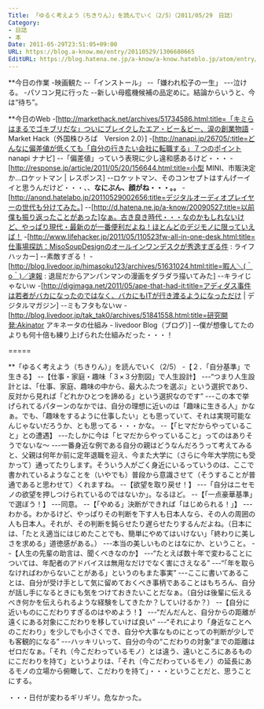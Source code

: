 ```yaml
---
Title: 「ゆるく考えよう（ちきりん）」を読んでいく（2/5）（2011/05/29　日誌）
Category:
- 日誌
- 本
Date: 2011-05-29T23:51:05+09:00
URL: https://blog.a-know.me/entry/20110529/1306680665
EditURL: https://blog.hatena.ne.jp/a-know/a-know.hateblo.jp/atom/entry/12921228815727979675
---
```



**今日の作業
-映画観た
--「インストール」
--「嫌われ松子の一生」
---泣ける。
-パソコン見に行った
--新しい母艦機候補の品定めに。結論からいうと、今は“待ち”。


**今日のWeb
-[http://markethack.net/archives/51734586.html:title=「キミらはまるでゴキブリだな」ついにブレイクしたエア・ビー＆ビー、涙の創業物語 - Market Hack（外国株ひろば　Version 2.0）]
-[http://nanapi.jp/26705/:title=どんなに偏差値が低くても「自分の行きたい会社に転職する」７つのポイント  nanapi ナナピ]
--「偏差値」っていう表現に少し違和感あるけど・・・
-[http://response.jp/article/2011/05/20/156644.html:title=小型 MINI、市販決定か…ロケットマン | レスポンス]
--ロケットマン、そのコンセプトはすんげーイイと思うんだけど・・・、、<span class="deco" style="font-weight:bold;">なにぶん、顔がね・・・。。</span>
-[http://anond.hatelabo.jp/20110529002656:title=デジタルオーディオプレイヤーの世代も分けてみた。]
--[http://d.hatena.ne.jp/a-know/20090527:title=以前僕も振り返ったことがあった]なぁ。古き良き時代・・・なのかもしれないけど、やっぱり現代・最新のが一番便利だよね！ほとんどのデジモノに限っていえば！
-[http://www.lifehacker.jp/2011/05/110523fw-all-in-one-desk.html:title=仕事場探訪：MisoSoupDesignのオールインワンデスクが秀逸すぎる件 : ライフハッカー]
--素敵すぎる！
-[http://blog.livedoor.jp/himasoku123/archives/51631024.html:title=暇人＼(＾o＾)／速報 : 退屈だからアンパンマンの漫画をダラダラ描いてみた]
--キライじゃないｗ
-[http://digimaga.net/2011/05/ape-that-had-it:title=アディダス事件は若者がバカになったのではなく、バカにもITが行き渡るようになっただけ | デジタルマガジン]
--ミもフタもないｗ
-[http://blog.livedoor.jp/tak_tak0/archives/51841558.html:title=研究開発:Akinator アキネータの仕組み - livedoor Blog（ブログ）]
--僕が想像してたのよりも何十倍も練り上げられた仕組みだった・・・！

=====

**「ゆるく考えよう（ちきりん）」を読んでいく（2/5）
-【２．「自分基準」で生きる】
--【仕事・家庭・趣味「３×３分割図」で人生設計】
---“つまり人生設計とは、「仕事、家庭、趣味の中から、最大ふたつを選ぶ」という選択であり、反対から見れば「どれかひとつを諦める」という選択なのです”
---この本で挙げられてるパターンのなかでは、自分の理想に近いのは「趣味に生きる人」かなぁ。でも、「趣味をするように仕事したい」とも思っていて、それは実現可能なんじゃないだろうか、とも思ってる・・・かな。
--【「ヒマだからやっていること」との遭遇】
---たしかに今は「ヒマだからやっていること」ってのはありそうでないな〜
---一番身近な例である自分の親はどうなんだろうって考えてみると、父親は何年か前に定年退職を迎え、今また大学に（さらに今年大学院にも受かって）通ってたりします。そういう人がごく身近にいるっていうのは、ここで書かれているようなことを（いやでも）普段から意識させて（そうすることが普通であると思わせて）くれますね。
--【欲望を取り戻せ！】
---「自分はニセモノの欲望を押しつけられているのではないか」。なるほど。
--【「一点豪華基準」で選ぼう！】
---同意。
--【「やめる」決断ができれば「はじめられる！」】
---わかる。わかるけど、やっぱりその判断を下す人も日本人なら、その人の周囲の人も日本人。それが、その判断を鈍らせたり遅らせたりするんだよね。（日本には、「たとえ適当にはじめたことでも、簡単にやめてはいけない」「終わりに美しさを求める」道徳感がある。）
---本当の美しいものとはなにか、ということ。
--【人生の先輩の助言は、聞くべきなのか】
---“たとえば数十年で変わることについては、年配者のアドバイスは無用なだけでなく害にさえなる”
---“「年を取らなければわからないことがある」というのもまた事実”
---ここに書いてあることは、自分が受け手として気に留めておくべき事柄であることはもちろん、自分が話し手になるときにも気をつけておきたいことだなぁ。（自分は後輩に伝えるべき何かを伝えられるような経験をしてきたか？していけるか？）
--【自分に近いものにこだわりすぎるのはやめよう！】
---“だんだんと、自分からの距離が遠くにある対象にこだわりを移していけば良い”
---“それにより「身近なことへのこだわり」を少しでも小さくでき、自分や大事なものにとっての判断が少しでも客観的になる”
---ハッキリいって、自分の今の“こだわりの対象”までの距離はゼロだなぁ。「それ（今こだわっているモノ）とは違う、遠いところにあるものにこだわりを持て」というよりは、「それ（今こだわっているモノ）の延長にあるモノの立場から俯瞰して、こだわりを持て」・・・ということだと、思うことにする。



・・・日付が変わるギリギリ。危なかった。


<script src="https://moshi-moshi.moshimo.works/moshimoshi/a_know_blog/20110529-1306680665?title=%E3%80%8C%E3%82%86%E3%82%8B%E3%81%8F%E8%80%83%E3%81%88%E3%82%88%E3%81%86%EF%BC%88%E3%81%A1%E3%81%8D%E3%82%8A%E3%82%93%EF%BC%89%E3%80%8D%E3%82%92%E8%AA%AD%E3%82%93%E3%81%A7%E3%81%84%E3%81%8F%EF%BC%882/5%EF%BC%89%EF%BC%882011/05/29%E3%80%80%E6%97%A5%E8%AA%8C%EF%BC%89"></script>
